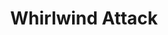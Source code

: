 ---
title: "Whirlwind Attack"

feat:
  types: ["General", "Fighter"]
  prerequisite: |
    Dex 13, Int 13, {% feat_link combat-expertise %}, Dodge, {% feat_link mobility %}, Spring Attack, base attack bonus +4.
  benefit: |
    When you use the full attack action, you can give up your regular attacks and instead make one melee attack at your full base attack bonus against each opponent within reach.

    When you use the Whirlwind Attack feat, you also forfeit any bonus or extra attacks granted by other feats, spells, or abilities.
  special: |
    A fighter may select Whirlwind Attack as one of his fighter bonus feats.
---